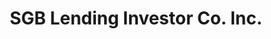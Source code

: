 ---
title: "SGB Lending Investor Co. Inc."
url: /antipolo/sgb-lending-investor-co-inc/
shop: pawnbroker
---